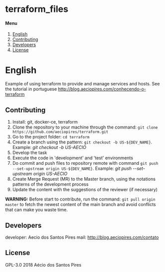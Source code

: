 # terraform_files #

[English]: #english
[Contributing]: #contributing
[Developers]: #developers
[License]: #license

#### Menu

1. [English][English]
2. [Contributing][Contributing]
3. [Developers][Developers]
4. [License][License]

# English

Example of using terraform to provide and manage services and hosts. See the tutorial in portuguese http://blog.aeciopires.com/conhecendo-o-terraform

## Contributing

1. Install: git, docker-ce, terraform
2. Clone the repository to your machine through the command: `git clone https://github.com/aeciopires/terraform.git`
3. Go to the project folder: `cd terraform`
4. Create a branch using the pattern: `git checkout -b US-${DEV_NAME}`. Example: *git checkout -b US-AECIO*
5. Develop the task
6. Execute the code in 'development' and 'test' environments
7. Do commit and push files to repository remote with command `git push --set-upstream origin US-${DEV_NAME}`. Example: *git push --set-upstream origin US-AECIO*
8. Create Merge Request (MR) to the Master branch, using the notations patterns of the development process
9. Update the content with the suggestions of the reviewer (if necessary)

**WARNING:** Before start to contribute, run the command: `git pull origin master` to fetch the newest content of the main branch and avoid conflicts that can make you waste time.

## Developers

developer: Aecio dos Santos Pires
mail: http://blog.aeciopires.com/contato

## License

GPL-3.0 2018 Aécio dos Santos Pires
